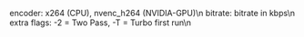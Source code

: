 encoder: x264 (CPU), nvenc_h264 (NVIDIA-GPU)\n
bitrate: bitrate in kbps\n
extra flags: -2 = Two Pass, -T = Turbo first run\n
